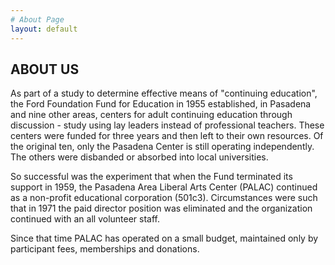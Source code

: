 ```yaml
---
# About Page
layout: default
---
```

## ABOUT US

As part of a study to determine effective means of "continuing education", the Ford Foundation Fund for Education in 1955 established, in Pasadena and nine other areas, centers for adult continuing education through discussion - study using lay leaders instead of professional teachers.  These centers were funded for three years and then left to their own resources.  Of the original ten, only the Pasadena Center is still operating independently.  The others were disbanded or absorbed into local universities.

So successful was the experiment that when the Fund terminated its support in 1959, the Pasadena Area Liberal Arts Center (PALAC) continued as a non-profit educational corporation (501c3).  Circumstances were such that in 1971 the paid director position was eliminated and the organization continued with an all volunteer staff.

Since that time PALAC has operated on a small budget, maintained only by participant fees, memberships and donations.

